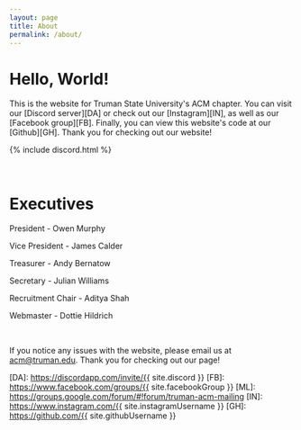 ```yaml
---
layout: page
title: About
permalink: /about/
---
```


# Hello, World!

This is the website for Truman State University's ACM chapter. You can visit our [Discord server][DA] or check out our [Instagram][IN], as well as our [Facebook group][FB]. Finally, you can view this website's code at our [Github][GH]. Thank you for checking out our website!

{% include discord.html %}

<br /> 


# Executives

President - Owen Murphy

Vice President - James Calder

Treasurer - Andy Bernatow

Secretary - Julian Williams

Recruitment Chair - Aditya Shah

Webmaster - Dottie Hildrich


<br />

If you notice any issues with the website, please email us at acm@truman.edu. Thank you for checking out our page!

[DA]: https://discordapp.com/invite/{{ site.discord }}
[FB]: https://www.facebook.com/groups/{{ site.facebookGroup }}
[ML]: https://groups.google.com/forum/#!forum/truman-acm-mailing
[IN]: https://www.instagram.com/{{ site.instagramUsername }}
[GH]: https://github.com/{{ site.githubUsername }}